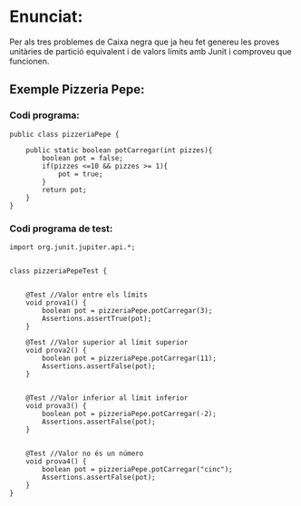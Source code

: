 # Enunciat:

Per als tres problemes de Caixa negra que ja heu fet genereu les proves unitàries de partició equivalent i de valors límits amb Junit i comproveu que funcionen.

## Exemple Pizzeria Pepe:

### Codi programa:

```
public class pizzeriaPepe {

    public static boolean potCarregar(int pizzes){
        boolean pot = false;
        if(pizzes <=10 && pizzes >= 1){
            pot = true;
        }
        return pot;
    }
}
```

### Codi programa de test:

```
import org.junit.jupiter.api.*;


class pizzeriaPepeTest {

 
    @Test //Valor entre els límits
    void prova1() {
        boolean pot = pizzeriaPepe.potCarregar(3);
        Assertions.assertTrue(pot);
    }
    
    @Test //Valor superior al límit superior
    void prova2() {
        boolean pot = pizzeriaPepe.potCarregar(11);
        Assertions.assertFalse(pot);
    }


    @Test //Valor inferior al límit inferior
    void prova3() {
        boolean pot = pizzeriaPepe.potCarregar(-2);
        Assertions.assertFalse(pot);
    }
    
    
    @Test //Valor no és un número
    void prova4() {
        boolean pot = pizzeriaPepe.potCarregar("cinc");
        Assertions.assertFalse(pot);
    }
}
```
